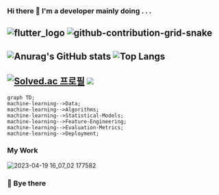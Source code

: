 ### Hi there 👋 I'm a developer mainly doing . . .
![flutter_logo](https://user-images.githubusercontent.com/75659806/233012344-720bf33d-f092-49bb-9a6c-bd270bfaba97.png)
![github-contribution-grid-snake](https://user-images.githubusercontent.com/75659806/233005876-4dcf4799-f47c-44b2-a651-8212bc7f7c00.svg)
--
![Anurag's GitHub stats](https://github-readme-stats.vercel.app/api?username=jin-vita&show_icons=true&theme=cobalt)
![Top Langs](https://github-readme-stats.vercel.app/api/top-langs/?username=jin-vita&exclude_repo=product,webserver-framework&layout=compact&theme=cobalt)
--
[![Solved.ac 프로필](http://mazassumnida.wtf/api/v2/generate_badge?boj=jinvita)](https://solved.ac/jinvita)
<img src="http://mazandi.herokuapp.com/api?handle=jinvita&theme=dark"/>
--
```mermaid
graph TD;
machine-learning-->Data;
machine-learning-->Algorithms;
machine-learning-->Statistical-Models;
machine-learning-->Feature-Engineering;
machine-learning-->Evaluation-Metrics;
machine-learning-->Deployment;
```
### My Work
![2023-04-19 16_07_02 177582](https://user-images.githubusercontent.com/75659806/233022887-0ef4f9d9-d245-4c1e-9873-e28ba1f7b892.jpg)
### 👋 Bye there 
